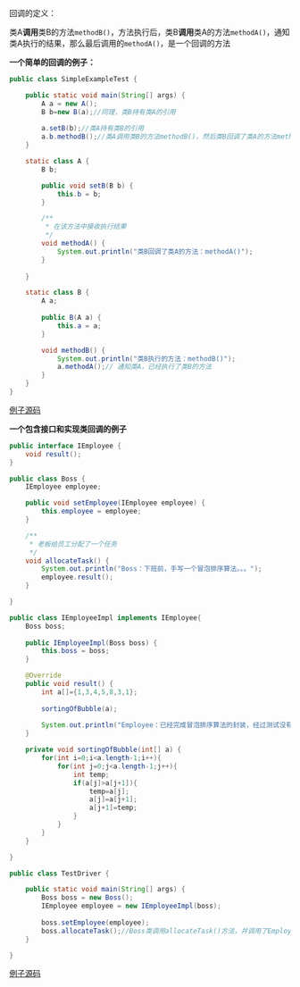 回调的定义：

类A**调用**类B的方法`methodB()`，方法执行后，类B**调用**类A的方法`methodA()`，通知类A执行的结果，那么最后调用的`methodA()`，是一个回调的方法


**一个简单的回调的例子：**

```java
public class SimpleExampleTest {

	public static void main(String[] args) {
		A a = new A();
		B b=new B(a);//同理，类B持有类A的引用
        
		a.setB(b);//类A持有类B的引用
		a.b.methodB();//类A调用类B的方法methodB()，然后类B回调了类A的方法methodA()
	}

	static class A {
		B b;

		public void setB(B b) {
			this.b = b;
		}

		/**
		 * 在该方法中接收执行结果
		 */
		void methodA() {
			System.out.println("类B回调了类A的方法：methodA()");
		}
		
	}

	static class B {
		A a;
		
		public B(A a) {
			this.a = a;
		}

		void methodB() {
			System.out.println("类B执行的方法：methodB()");
			a.methodA();// 通知类A，已经执行了类B的方法
		}
	}
}
```

[例子源码](src/cn/teachcourse/SimpleExampleTest.java)

**一个包含接口和实现类回调的例子**

```java
public interface IEmployee {
	void result();
}
```

```java
public class Boss {
	IEmployee employee;

	public void setEmployee(IEmployee employee) {
		this.employee = employee;
	}

	/**
	 * 老板给员工分配了一个任务
	 */
	void allocateTask() {
		System.out.println("Boss：下班前，手写一个冒泡排序算法。。。");
		employee.result();
	}

}
```

```java
public class IEmployeeImpl implements IEmployee{
    Boss boss;
    
	public IEmployeeImpl(Boss boss) {
		this.boss = boss;
	}

	@Override
	public void result() {
		int a[]={1,3,4,5,8,3,1};
		
		sortingOfBubble(a);
		
		System.out.println("Employee：已经完成冒泡排序算法的封装，经过测试没有问题。。。");
	}

	private void sortingOfBubble(int[] a) {
		for(int i=0;i<a.length-1;i++){
			for(int j=0;j<a.length-1;j++){
				int temp;
				if(a[j]>a[j+1]){
					temp=a[j];
					a[j]=a[j+1];
					a[j+1]=temp;
				}
			}
		}
	}

}
```

```java
public class TestDriver {

	public static void main(String[] args) {
		Boss boss = new Boss();
		IEmployee employee = new IEmployeeImpl(boss);
		
		boss.setEmployee(employee);
	    boss.allocateTask();//Boss类调用allocateTask()方法，并调用了Employee的result()方法
	}

}
```

[例子源码](src/cn/teachcourse/demo2)

